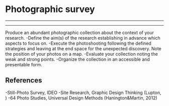 # Photographic survey
----
----
Produce an abundant photographic collection about the context of your research.
-Define the aim(s) of the research establishing in advance which aspects to focus on.
-Execute the photoshooting following the defined strategies and leaving at the end space for the unexpected discovery. Note the position of your photos on a map.
-Evaluate your collection noting the weak and strong points.
-Organize the collection in an accessible and presentable form.

## References
-Still-Photo Survey, IDEO
-Site Research, Graphic Design Thinking (Lupton, )
-64 Photo Studies,  Universal Design Methods (Hanington&Martin, 2012)
